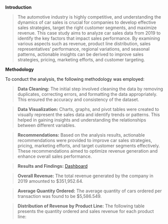 **Introduction**
>The automotive industry is highly competitive, and understanding the dynamics of car sales is crucial for companies to develop effective sales strategies, target the right customer segments, and maximize revenue. This case study aims to analyze car sales data from 2019 to identify the key factors that impact sales performance. By examining various aspects such as revenue, product line distribution, sales representatives’ performance, regional variations, and seasonal patterns, actionable insights can be derived to improve sales strategies, pricing, marketing efforts, and customer targeting.

**Methodology**

To conduct the analysis, the following methodology was employed:
>**Data Cleaning:** The initial step involved cleaning the data by removing duplicates, correcting errors, and formatting the data appropriately. This ensured the accuracy and consistency of the dataset.

>**Data Visualization:** Charts, graphs, and pivot tables were created to visually represent the sales data and identify trends or patterns. This helped in gaining insights and understanding the relationships between different variables.

>**Recommendations:** Based on the analysis results, actionable recommendations were provided to improve car sales strategies, pricing, marketing efforts, and target customer segments effectively. These recommendations aimed to optimize revenue generation and enhance overall sales performance.

>**Results and Findings:**
[Dashboard]()

>**Overall Revenue:** The total revenue generated by the company in 2019 amounted to $351,952.64.

>**Average Quantity Ordered:** The average quantity of cars ordered per transaction was found to be $5,586.549.

>**Distribution of Revenue by Product Line:** The following table presents the quantity ordered and sales revenue for each product line:

